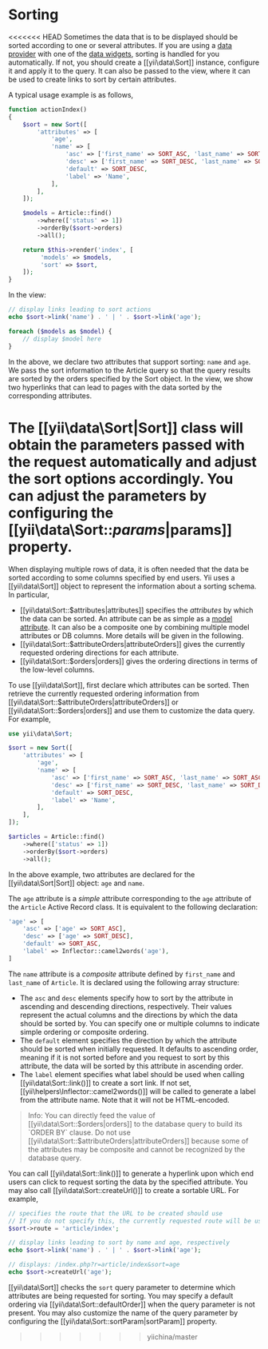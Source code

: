 Sorting
=======

<<<<<<< HEAD
Sometimes the data that is to be displayed should be sorted according to one or several attributes. If you are using
a [data provider](output-data-providers.md) with one of the [data widgets](output-data-widgets.md), sorting is
handled for you automatically. If not, you should create a [[yii\data\Sort]] instance, configure it and
apply it to the query. It can also be passed to the view, where it can be used to create links to sort by certain attributes.

A typical usage example is as follows,

```php
function actionIndex()
{
    $sort = new Sort([
        'attributes' => [
            'age',
            'name' => [
                'asc' => ['first_name' => SORT_ASC, 'last_name' => SORT_ASC],
                'desc' => ['first_name' => SORT_DESC, 'last_name' => SORT_DESC],
                'default' => SORT_DESC,
                'label' => 'Name',
            ],
        ],
    ]);

    $models = Article::find()
        ->where(['status' => 1])
        ->orderBy($sort->orders)
        ->all();

    return $this->render('index', [
         'models' => $models,
         'sort' => $sort,
    ]);
}
```

In the view:

```php
// display links leading to sort actions
echo $sort->link('name') . ' | ' . $sort->link('age');

foreach ($models as $model) {
    // display $model here
}
```

In the above, we declare two attributes that support sorting: `name` and `age`.
We pass the sort information to the Article query so that the query results are
sorted by the orders specified by the Sort object. In the view, we show two hyperlinks
that can lead to pages with the data sorted by the corresponding attributes.

The [[yii\data\Sort|Sort]] class will obtain the parameters passed with the request automatically
and adjust the sort options accordingly.
You can adjust the parameters by configuring the [[yii\data\Sort::$params|$params]] property.
=======
When displaying multiple rows of data, it is often needed that the data be sorted according to some columns
specified by end users. Yii uses a [[yii\data\Sort]] object to represent the information about a sorting schema.
In particular, 

* [[yii\data\Sort::$attributes|attributes]] specifies the *attributes* by which the data can be sorted.
  An attribute can be as simple as a [model attribute](structure-models.md#attributes). It can also be a composite
  one by combining multiple model attributes or DB columns. More details will be given in the following.
* [[yii\data\Sort::$attributeOrders|attributeOrders]] gives the currently requested ordering directions for 
  each attribute.
* [[yii\data\Sort::$orders|orders]] gives the ordering directions in terms of the low-level columns.

To use [[yii\data\Sort]], first declare which attributes can be sorted. Then retrieve the currently requested
ordering information from [[yii\data\Sort::$attributeOrders|attributeOrders]] or [[yii\data\Sort::$orders|orders]]
and use them to customize the data query. For example,

```php
use yii\data\Sort;

$sort = new Sort([
    'attributes' => [
        'age',
        'name' => [
            'asc' => ['first_name' => SORT_ASC, 'last_name' => SORT_ASC],
            'desc' => ['first_name' => SORT_DESC, 'last_name' => SORT_DESC],
            'default' => SORT_DESC,
            'label' => 'Name',
        ],
    ],
]);

$articles = Article::find()
    ->where(['status' => 1])
    ->orderBy($sort->orders)
    ->all();
```

In the above example, two attributes are declared for the [[yii\data\Sort|Sort]] object: `age` and `name`. 

The `age` attribute is a *simple* attribute corresponding to the `age` attribute of the `Article` Active Record class.
It is equivalent to the following declaration:

```php
'age' => [
    'asc' => ['age' => SORT_ASC],
    'desc' => ['age' => SORT_DESC],
    'default' => SORT_ASC,
    'label' => Inflector::camel2words('age'),
]
```

The `name` attribute is a *composite* attribute defined by `first_name` and `last_name` of `Article`. It is declared
using the following array structure:

- The `asc` and `desc` elements specify how to sort by the attribute in ascending and descending directions, respectively.
  Their values represent the actual columns and the directions by which the data should be sorted by. You can specify
  one or multiple columns to indicate simple ordering or composite ordering.
- The `default` element specifies the direction by which the attribute should be sorted when initially requested. 
  It defaults to ascending order, meaning if it is not sorted before and you request to sort by this attribute, 
  the data will be sorted by this attribute in ascending order.
- The `label` element specifies what label should be used when calling [[yii\data\Sort::link()]] to create a sort link.
  If not set, [[yii\helpers\Inflector::camel2words()]] will be called to generate a label from the attribute name.
  Note that it will not be HTML-encoded.

> Info: You can directly feed the value of [[yii\data\Sort::$orders|orders]] to the database query to build
  its `ORDER BY` clause. Do not use [[yii\data\Sort::$attributeOrders|attributeOrders]] because some of the
  attributes may be composite and cannot be recognized by the database query.

You can call [[yii\data\Sort::link()]] to generate a hyperlink upon which end users can click to request sorting
the data by the specified attribute. You may also call [[yii\data\Sort::createUrl()]] to create a sortable URL.
For example,

```php
// specifies the route that the URL to be created should use
// If you do not specify this, the currently requested route will be used
$sort->route = 'article/index';

// display links leading to sort by name and age, respectively
echo $sort->link('name') . ' | ' . $sort->link('age');

// displays: /index.php?r=article/index&sort=age
echo $sort->createUrl('age');
```

[[yii\data\Sort]] checks the `sort` query parameter to determine which attributes are being requested for sorting.
You may specify a default ordering via [[yii\data\Sort::defaultOrder]] when the query parameter is not present.
You may also customize the name of the query parameter by configuring the [[yii\data\Sort::sortParam|sortParam]] property.
>>>>>>> yiichina/master
